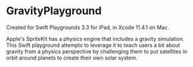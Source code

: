 # GravityPlayground

Created for Swift Playgrounds 3.3 for iPad, in Xcode 11.4.1 on Mac.

Apple's SpriteKit has a physics engine that includes a gravity simulation.
This Swift playground attempts to leverage it to teach users a bit about
gravity from a physics perspective by challenging them to put satellites in
orbit around planets to create their own solar system.

